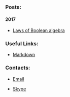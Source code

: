 ### Posts:

#### 2017

- [Laws of Boolean algebra](logic.md)


### Useful Links:

- [Markdown](https://uk.wikipedia.org/wiki/Markdown#.D0.97.D0.B0.D0.B3.D0.BE.D0.BB.D0.BE.D0.B2.D0.BA.D0.B8)


### Contacts:

- [Email](mailto:olexandr.fedorow@gmail.com)

- [Skype](www.olexandr)
